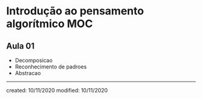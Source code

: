 # Introdução ao pensamento algorítmico MOC 
## Aula 01
- Decomposicao
- Reconhecimento de padroes
- Abstracao


---

created: 10/11/2020
modified: 10/11/2020